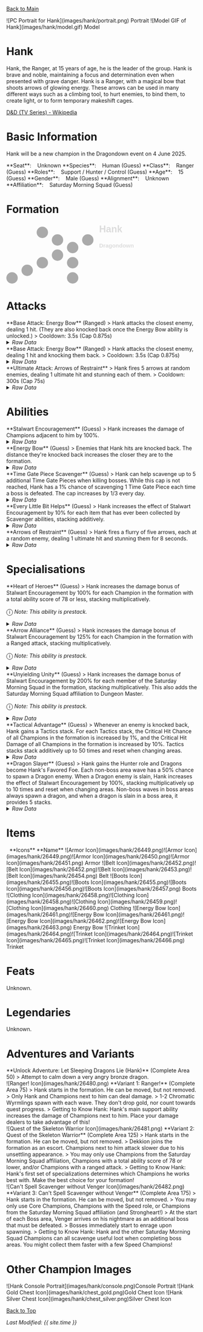 [Back to Main](index.md)

<span class="championPortraitsRow">
    <span class="championPortraitsColumn">
        <span class="championPortraitsImage">
            ![PC Portrait for Hank](images/hank/portrait.png)
        </span>
        <span>
        Portrait
        </span>
    </span>
    <span class="championPortraitsColumn">
        <span class="championPortraitsImage">
            ![Model GIF of Hank](images/hank/model.gif)
        </span>
        <span>
        Model
        </span>
    </span>
</span>

# Hank

Hank, the Ranger, at 15 years of age, he is the leader of the group. Hank is brave and noble, maintaining a focus and determination even when presented with grave danger. Hank is a Ranger, with a magical bow that shoots arrows of glowing energy. These arrows can be used in many different ways such as a climbing tool, to hurt enemies, to bind them, to create light, or to form temporary makeshift cages.

[D&D (TV Series) - Wikipedia](https://en.wikipedia.org/wiki/Dungeons_%26_Dragons_(TV_series))

# Basic Information

Hank will be a new champion in the Dragondown event on 4 June 2025.

<span class="champStatsTableColumn">
    <span class="champStatsTableRow">
        <span class="champStatsTableInfoHeader">
            <span style="margin-right:4px;">**Seat**:</span>
        </span>
        <span class="champStatsTableInfoSmall">
            <span style="margin-left:8px;">Unknown</span>
        </span>
    </span>
    <span class="champStatsTableRow">
        <span class="champStatsTableInfoHeader">
            <span style="margin-right:4px;">**Species**:</span>
        </span>
        <span class="champStatsTableInfoSmall">
            <span style="margin-left:8px;">Human (Guess)</span>
        </span>
    </span>
    <span class="champStatsTableRow">
        <span class="champStatsTableInfoHeader">
            <span style="margin-right:4px;">**Class**:</span>
        </span>
        <span class="champStatsTableInfoSmall">
            <span style="margin-left:8px;">Ranger (Guess)</span>
        </span>
    </span>
    <span class="champStatsTableRow">
        <span class="champStatsTableInfoHeader">
            <span style="margin-right:4px;">**Roles**:</span>
        </span>
        <span class="champStatsTableInfoSmall">
            <span style="margin-left:8px;">Support / Hunter / Control (Guess)</span>
        </span>
    </span>
    <span class="champStatsTableRow">
        <span class="champStatsTableInfoHeader">
            <span style="margin-right:4px;">**Age**:</span>
        </span>
        <span class="champStatsTableInfoSmall">
            <span style="margin-left:8px;">15 (Guess)</span>
        </span>
    </span>
    <span class="champStatsTableRow">
        <span class="champStatsTableInfoHeader">
            <span style="margin-right:4px;">**Gender**:</span>
        </span>
        <span class="champStatsTableInfoSmall">
            <span style="margin-left:8px;">Male (Guess)</span>
        </span>
    </span>
    <span class="champStatsTableRow">
        <span class="champStatsTableInfoHeader">
            <span style="margin-right:4px;">**Alignment**:</span>
        </span>
        <span class="champStatsTableInfoSmall">
            <span style="margin-left:8px;">Unknown</span>
        </span>
    </span>
    <span class="champStatsTableRow">
        <span class="champStatsTableInfoHeader">
            <span style="margin-right:4px;">**Affiliation**:</span>
        </span>
        <span class="champStatsTableInfoSmall">
            <span style="margin-left:8px;">Saturday Morning Squad (Guess)</span>
        </span>
    </span>
</span>

# Formation

<span class="formationBorder">
    <svg xmlns="http://www.w3.org/2000/svg" id="Hank" fill="#aaa" data-formationName="Hank" data-campaignName="Dragondown" width="340" height="160"><circle cx="215" cy="45" r="15"/><circle cx="175" cy="65" r="15"/><circle cx="175" cy="105" r="15"/><circle cx="175" cy="145" r="15"/><circle cx="135" cy="45" r="15"/><circle cx="135" cy="85" r="15"/><circle cx="95" cy="25" r="15"/><circle cx="95" cy="105" r="15"/><circle cx="55" cy="125" r="15"/><circle cx="15" cy="145" r="15"/><text x="245" y="25" fill="#dcdcdc" font-size="25" font-family="Arial" font-weight="bold">Hank</text><text x="245" y="65" fill="#dcdcdc" font-size="15" font-family="Arial" font-weight="bold">Dragondown</text></svg>
</span>

# Attacks

<div markdown="1" class="abilityBorder"><div markdown="1" class="abilityBorderInner">
**Base Attack: Energy Bow** (Ranged)
> Hank attacks the closest enemy, dealing 1 hit. (They are also knocked back once the Energy Bow ability is unlocked.)  
> Cooldown: 3.5s (Cap 0.875s)
<details><summary><em>Raw Data</em></summary>
<p>
<pre>
{
    "id": 858,
    "name": "Energy Bow",
    "description": "Hank attacks the closest enemy, dealing 1 hit.",
    "long_description": "Hank attacks the closest enemy, dealing 1 hit. (They are also knocked back once the Energy Bow ability is unlocked.)",
    "graphic_id": 0,
    "target": "front",
    "num_targets": 1,
    "aoe_radius": 0,
    "damage_modifier": 1,
    "cooldown": 3.5,
    "animations": [
        {
            "type": "ranged_attack",
            "projectile": "pd_generic_projectile",
            "shoot_offset_x": 15,
            "shoot_offset_y": -50,
            "shoot_frame": 13,
            "shoot_sound": 149,
            "hit_sound": 133,
            "projectile_details": {
                "hash": "7d2285a51fcb458b32b02d796020b776",
                "target_offset_y": -100,
                "projectile_speed": 2000,
                "projectile_graphic_id": 26469,
                "projectile_hit_graphic_id": 26470
            }
        }
    ],
    "tags": [
        "ranged"
    ],
    "damage_types": [
        "ranged"
    ]
}
</pre>
</p>
</details>
</div></div>

<div markdown="1" class="abilityBorder"><div markdown="1" class="abilityBorderInner">
**Base Attack: Energy Bow** (Ranged)
> Hank attacks the closest enemy, dealing 1 hit and knocking them back.  
> Cooldown: 3.5s (Cap 0.875s)
<details><summary><em>Raw Data</em></summary>
<p>
<pre>
{
    "id": 859,
    "name": "Energy Bow",
    "description": "Hank attacks the closest enemy, dealing 1 hit and knocking them back.",
    "long_description": "Hank attacks the closest enemy, dealing 1 hit and knocking them back.",
    "graphic_id": 0,
    "target": "front",
    "num_targets": 1,
    "aoe_radius": 0,
    "damage_modifier": 1,
    "cooldown": 3.5,
    "animations": [
        {
            "type": "ranged_attack",
            "projectile": "pd_generic_projectile",
            "shoot_offset_x": 15,
            "shoot_offset_y": -50,
            "shoot_frame": 13,
            "shoot_sound": 149,
            "hit_sound": 133,
            "hit_effects_only_on_direct_hit": true,
            "effects_on_monsters": [
                {
                    "effect_string": "push_back_monster,25",
                    "animation": "hit",
                    "use_distance": true,
                    "after_damage": true
                }
            ],
            "projectile_details": {
                "hash": "7d2285a51fcb458b32b02d796020b776",
                "target_offset_y": -100,
                "projectile_speed": 2000,
                "projectile_graphic_id": 26469,
                "projectile_hit_graphic_id": 26470
            }
        }
    ],
    "tags": [
        "ranged"
    ],
    "damage_types": [
        "ranged"
    ]
}
</pre>
</p>
</details>
</div></div>

<div markdown="1" class="abilityBorder"><div markdown="1" class="abilityBorderInner">
**Ultimate Attack: Arrows of Restraint**
> Hank fires 5 arrows at random enemies, dealing 1 ultimate hit and stunning each of them.  
> Cooldown: 300s (Cap 75s)
<details><summary><em>Raw Data</em></summary>
<p>
<pre>
{
    "id": 861,
    "name": "Arrows of Restraint",
    "description": "Hank attacks 5 random enemies, damaging and stunning each of them.",
    "long_description": "Hank fires 5 arrows at random enemies, dealing 1 ultimate hit and stunning each of them.",
    "graphic_id": 26507,
    "target": "random",
    "num_targets": 5,
    "aoe_radius": 0,
    "damage_modifier": 0.03,
    "cooldown": 300,
    "animations": [
        {
            "type": "ultimate_attack",
            "ultimate": "hank",
            "animation_sequence_name": "ultimate"
        }
    ],
    "tags": [
        "ultimate"
    ],
    "damage_types": [
        "melee"
    ]
}
</pre>
</p>
</details>
</div></div>

# Abilities

<div markdown="1" class="abilityBorder"><div markdown="1" class="abilityBorderInner">
**Stalwart Encouragement** (Guess)
> Hank increases the damage of Champions adjacent to him by 100%.
<details><summary><em>Raw Data</em></summary>
<p>
<pre>
{
    "id": 2320,
    "flavour_text": "",
    "description": {
        "desc": "Hank increases the damage of Champions adjacent to him by $amount%."
    },
    "effect_keys": [
        {
            "effect_string": "hero_dps_multiplier_mult,100",
            "off_when_benched": true,
            "targets": [
                "adj"
            ]
        }
    ],
    "requirements": "",
    "graphic_id": 26494,
    "large_graphic_id": 26490,
    "properties": {
        "is_formation_ability": true,
        "owner_use_outgoing_description": true,
        "indexed_effect_properties": true,
        "per_effect_index_bonuses": true,
        "default_bonus_index": 0
    }
}
</pre>
</p>
</details>
</div></div>

<div markdown="1" class="abilityBorder"><div markdown="1" class="abilityBorderInner">
**Energy Bow** (Guess)
> Enemies that Hank hits are knocked back. The distance they're knocked back increases the closer they are to the formation.
<details><summary><em>Raw Data</em></summary>
<p>
<pre>
{
    "id": 2321,
    "flavour_text": "",
    "description": {
        "desc": "Enemies that Hank hits are knocked back. The distance they're knocked back increases the closer they are to the formation."
    },
    "effect_keys": [
        {
            "effect_string": "change_base_attack,859"
        }
    ],
    "requirements": "",
    "graphic_id": 26492,
    "large_graphic_id": 26488,
    "properties": {
        "is_formation_ability": true,
        "owner_use_outgoing_description": true,
        "indexed_effect_properties": true,
        "per_effect_index_bonuses": true,
        "default_bonus_index": 0
    }
}
</pre>
</p>
</details>
</div></div>

<div markdown="1" class="abilityBorder"><div markdown="1" class="abilityBorderInner">
**Time Gate Piece Scavenger** (Guess)
> Hank can help scavenge up to 5 additional Time Gate Pieces when killing bosses. While this cap is not reached, Hank has a 1% chance of scavenging 1 Time Gate Piece each time a boss is defeated. The cap increases by 1/3 every day.
<details><summary><em>Raw Data</em></summary>
<p>
<pre>
{
    "id": 2322,
    "flavour_text": "",
    "description": {
        "desc": "Hank can help scavenge up to $(current_scavenge_cap hank_time_gate_pieces_scavenger floor) additional Time Gate Pieces when killing bosses. While this cap is not reached, Hank has a $amount% chance of scavenging $amount_per_drop Time Gate Piece each time a boss is defeated. The cap increases by $cap_increase_per_day/$cap_divisor every day.",
        "post": {
            "conditions": [
                {
                    "condition": "not static_desc",
                    "desc": "^^Time Gate Pieces Scavenged: $(stat_value hank_time_gate_pieces_collected 0 none) ($(stat_value hank_time_gate_pieces_collected_this_adventure 1 none) this adventure)"
                }
            ]
        }
    },
    "effect_keys": [
        {
            "effect_string": "scavenge_items,1",
            "off_when_benched": true,
            "id": "hank_time_gate_pieces_scavenger",
            "item_type": "time_gate_piece",
            "initial_cap": 5,
            "cap_increase_per_day": 1,
            "cap_divisor": 3,
            "start_date": "2025-05-28 12:00:00",
            "total_collected_stat": "hank_time_gate_pieces_collected",
            "adventure_collected_stat": "hank_time_gate_pieces_collected_this_adventure",
            "upgrade_id": 17081,
            "amount_per_drop": 1
        }
    ],
    "requirements": "",
    "graphic_id": 26495,
    "large_graphic_id": 26491,
    "properties": {
        "is_formation_ability": true,
        "owner_use_outgoing_description": true,
        "indexed_effect_properties": true,
        "per_effect_index_bonuses": true,
        "default_bonus_index": 0
    }
}
</pre>
</p>
</details>
</div></div>

<div markdown="1" class="abilityBorder"><div markdown="1" class="abilityBorderInner">
**Every Little Bit Helps** (Guess)
> Hank increases the effect of Stalwart Encouragement by 10% for each item that has ever been collected by Scavenger abilities, stacking additively.
<details><summary><em>Raw Data</em></summary>
<p>
<pre>
{
    "id": 2323,
    "flavour_text": "",
    "description": {
        "desc": "Hank increases the effect of Stalwart Encouragement by $(not_buffed amount)% for each item that has ever been collected by Scavenger abilities, stacking additively."
    },
    "effect_keys": [
        {
            "effect_string": "buff_upgrade,10,17079",
            "off_when_benched": true,
            "amount_func": "add",
            "stack_func": "per_hero_attribute",
            "post_process_expr": "num_items_scavenged",
            "amount_updated_listeners": [
                "scavenge_changed"
            ],
            "stack_title": "Items Scavenged",
            "stacks_mulitply": false,
            "show_bonus": true
        }
    ],
    "requirements": "",
    "graphic_id": 26493,
    "large_graphic_id": 26489,
    "properties": {
        "is_formation_ability": true,
        "owner_use_outgoing_description": true,
        "indexed_effect_properties": true,
        "per_effect_index_bonuses": true,
        "default_bonus_index": 0
    }
}
</pre>
</p>
</details>
</div></div>

<div markdown="1" class="abilityBorder"><div markdown="1" class="abilityBorderInner">
**Arrows of Restraint** (Guess)
> Hank fires a flurry of five arrows, each at a random enemy, dealing 1 ultimate hit and stunning them for 8 seconds.
<details><summary><em>Raw Data</em></summary>
<p>
<pre>
{
    "id": 2337,
    "flavour_text": "",
    "description": {
        "desc": "Hank fires a flurry of five arrows, each at a random enemy, dealing 1 ultimate hit and stunning them for 8 seconds"
    },
    "effect_keys": [
        {
            "effect_string": "hank_arrows_of_restraint",
            "targets": 5,
            "stun_time": 8,
            "stun_graphic": 1509,
            "projectile_details": {
                "hash": "7d2285a51fcb458b32b02d796020b776",
                "projectile_speed": 3000,
                "projectile_graphic_id": 26469,
                "projectile_hit_graphic_id": 26470
            }
        },
        {
            "effect_string": "push_back_monster,25",
            "animation": "hit",
            "use_distance": true,
            "after_damage": true
        },
        {
            "effect_string": "set_ultimate_attack,861"
        }
    ],
    "requirements": "",
    "graphic_id": 26507,
    "large_graphic_id": 26507,
    "properties": {
        "is_formation_ability": true,
        "owner_use_outgoing_description": true,
        "formation_circle_icon": false,
        "show_outgoing_desc_when_benched": false
    }
}
</pre>
</p>
</details>
</div></div>

# Specialisations

<div markdown="1" class="abilityBorder"><div markdown="1" class="abilityBorderInner">
**Heart of Heroes** (Guess)
> Hank increases the damage bonus of Stalwart Encouragement by 100% for each Champion in the formation with a total ability score of 78 or less, stacking multiplicatively.

<span style="font-size:1.2em;">ⓘ</span> *Note: This ability is prestack.*
<details><summary><em>Raw Data</em></summary>
<p>
<pre>
{
    "id": 2324,
    "flavour_text": "",
    "description": {
        "desc": "Hank increases the damage bonus of Stalwart Encouragement by $amount% for each Champion in the formation with a total ability score of 78 or less, stacking multiplicatively."
    },
    "effect_keys": [
        {
            "effect_string": "pre_stack,100",
            "skip_effect_key_desc": true
        },
        {
            "effect_string": "buff_upgrade,0,17079",
            "off_when_benched": true,
            "amount_expr": "upgrade_amount(17083,0)",
            "amount_func": "mult",
            "stack_func": "per_crusader",
            "stack_func_data": {
                "target_filters": [
                    {
                        "type": "stat",
                        "stat": "total_ability_score",
                        "comparison": "<=",
                        "value": 78
                    }
                ]
            },
            "amount_updated_listeners": [
                "slot_changed",
                "ability_score_changed"
            ],
            "stacks_multiply": true,
            "show_bonus": true
        }
    ],
    "requirements": "",
    "graphic_id": 26498,
    "large_graphic_id": 26498,
    "properties": {
        "is_formation_ability": true,
        "spec_option_post_apply_info": "Qualified Champions: $num_stacks___2",
        "owner_use_outgoing_description": true,
        "indexed_effect_properties": true,
        "per_effect_index_bonuses": true,
        "default_bonus_index": 0
    }
}
</pre>
</p>
</details>
</div></div>

<div markdown="1" class="abilityBorder"><div markdown="1" class="abilityBorderInner">
**Arrow Alliance** (Guess)
> Hank increases the damage bonus of Stalwart Encouragement by 125% for each Champion in the formation with a Ranged attack, stacking multiplicatively.

<span style="font-size:1.2em;">ⓘ</span> *Note: This ability is prestack.*
<details><summary><em>Raw Data</em></summary>
<p>
<pre>
{
    "id": 2325,
    "flavour_text": "",
    "description": {
        "desc": "Hank increases the damage bonus of Stalwart Encouragement by $amount% for each Champion in the formation with a Ranged attack, stacking multiplicatively."
    },
    "effect_keys": [
        {
            "effect_string": "pre_stack,125",
            "skip_effect_key_desc": true
        },
        {
            "effect_string": "buff_upgrade,0,17079",
            "off_when_benched": true,
            "amount_expr": "upgrade_amount(17084,0)",
            "amount_func": "mult",
            "stack_func": "per_crusader",
            "stack_func_data": {
                "target_filters": [
                    {
                        "type": "attack_type",
                        "attack": "ranged"
                    }
                ]
            },
            "amount_updated_listeners": [
                "slot_changed",
                "ability_score_changed"
            ],
            "stacks_multiply": true,
            "show_bonus": true
        }
    ],
    "requirements": "",
    "graphic_id": 26496,
    "large_graphic_id": 26496,
    "properties": {
        "is_formation_ability": true,
        "spec_option_post_apply_info": "Qualified Champions: $num_stacks___2",
        "owner_use_outgoing_description": true,
        "indexed_effect_properties": true,
        "per_effect_index_bonuses": true,
        "default_bonus_index": 0
    }
}
</pre>
</p>
</details>
</div></div>

<div markdown="1" class="abilityBorder"><div markdown="1" class="abilityBorderInner">
**Unyielding Unity** (Guess)
> Hank increases the damage bonus of Stalwart Encouragement by 200% for each member of the Saturday Morning Squad in the formation, stacking multiplicatively. This also adds the Saturday Morning Squad affiliation to Dungeon Master.

<span style="font-size:1.2em;">ⓘ</span> *Note: This ability is prestack.*
<details><summary><em>Raw Data</em></summary>
<p>
<pre>
{
    "id": 2326,
    "flavour_text": "",
    "description": {
        "desc": "Hank increases the damage bonus of Stalwart Encouragement by $amount% for each member of the Saturday Morning Squad in the formation, stacking multiplicatively. This also adds the Saturday Morning Squad affiliation to Dungeon Master."
    },
    "effect_keys": [
        {
            "effect_string": "pre_stack,200",
            "skip_effect_key_desc": true
        },
        {
            "effect_string": "add_hero_tags,0,saturdaymorningsquad",
            "off_when_benched": true,
            "targets": [
                {
                    "type": "heroes",
                    "hero_ids": [
                        99
                    ]
                }
            ]
        },
        {
            "effect_string": "buff_upgrade,0,17079",
            "off_when_benched": true,
            "amount_expr": "upgrade_amount(17085,0)",
            "amount_func": "mult",
            "stack_func": "per_crusader",
            "stack_func_data": {
                "target_filters": [
                    {
                        "type": "tags",
                        "tags": "saturdaymorningsquad"
                    }
                ]
            },
            "amount_updated_listeners": [
                "slot_changed"
            ],
            "stacks_multiply": true,
            "show_bonus": true
        }
    ],
    "requirements": "",
    "graphic_id": 26500,
    "large_graphic_id": 26500,
    "properties": {
        "is_formation_ability": true,
        "spec_option_post_apply_info": "Qualified Champions: $num_stacks___3",
        "owner_use_outgoing_description": true,
        "indexed_effect_properties": true,
        "per_effect_index_bonuses": true,
        "default_bonus_index": 0
    }
}
</pre>
</p>
</details>
</div></div>

<div markdown="1" class="abilityBorder"><div markdown="1" class="abilityBorderInner">
**Tactical Advantage** (Guess)
> Whenever an enemy is knocked back, Hank gains a Tactics stack. For each Tactics stack, the Critical Hit Chance of all Champions in the formation is increased by 1%, and the Critical Hit Damage of all Champions in the formation is increased by 10%. Tactics stacks stack additively up to 50 times and reset when changing areas.
<details><summary><em>Raw Data</em></summary>
<p>
<pre>
{
    "id": 2327,
    "flavour_text": "",
    "description": {
        "desc": "Whenever an enemy is knocked back, Hank gains a Tactics stack. For each Tactics stack, the Critical Hit Chance of all Champions in the formation is increased by $(not_buffed amount)%, and the Critical Hit Damage of all Champions in the formation is increased by $(not_buffed amount___2)%. Tactics stacks stack additively up to $max_stacks times and reset when changing areas."
    },
    "effect_keys": [
        {
            "effect_string": "global_buff_base_crit_chance_add,1",
            "off_when_benched": true,
            "stacks_on_trigger": "monster_pushed_back",
            "stacks_multiply": false,
            "max_stacks": 50,
            "more_triggers": [
                {
                    "trigger": "area_changed",
                    "action": {
                        "type": "reset"
                    }
                }
            ],
            "stack_title": "Tactics Stacks",
            "total_title": "Critical Hit Chance Bonus",
            "amount_updated_listeners": [
                "slot_changed"
            ],
            "show_bonus": true
        },
        {
            "effect_string": "global_buff_base_crit_damage_add,10",
            "off_when_benched": true,
            "stacks_on_trigger": "monster_pushed_back",
            "stacks_multiply": false,
            "max_stacks": 50,
            "more_triggers": [
                {
                    "trigger": "area_changed",
                    "action": {
                        "type": "reset"
                    }
                }
            ],
            "total_title": "Critical Hit Damage Bonus",
            "stack_title": "Tactics Stacks",
            "amount_updated_listeners": [
                "slot_changed"
            ],
            "show_bonus": true
        }
    ],
    "requirements": "",
    "graphic_id": 26499,
    "large_graphic_id": 26499,
    "properties": {
        "is_formation_ability": true,
        "owner_use_outgoing_description": true,
        "indexed_effect_properties": true,
        "per_effect_index_bonuses": true,
        "default_bonus_index": 1
    }
}
</pre>
</p>
</details>
</div></div>

<div markdown="1" class="abilityBorder"><div markdown="1" class="abilityBorderInner">
**Dragon Slayer** (Guess)
> Hank gains the Hunter role and Dragons become Hank's Favored Foe. Each non-boss area wave has a 50% chance to spawn a Dragon enemy. When a Dragon enemy is slain, Hank increases the effect of Stalwart Encouragement by 100%, stacking multiplicatively up to 10 times and reset when changing areas. Non-boss waves in boss areas always spawn a dragon, and when a dragon is slain in a boss area, it provides 5 stacks.
<details><summary><em>Raw Data</em></summary>
<p>
<pre>
{
    "id": 2328,
    "flavour_text": "",
    "description": {
        "desc": "Hank gains the Hunter role and Dragons become Hank's Favored Foe. Each non-boss area wave has a $(not_buffed amount___3)% chance to spawn a Dragon enemy. When a Dragon enemy is slain, Hank increases the effect of Stalwart Encouragement by $(not_buffed amount___2)%, stacking multiplicatively up to $max_stacks___2 times and reset when changing areas. Non-boss waves in boss areas always spawn a dragon, and when a dragon is slain in a boss area, it provides 5 stacks."
    },
    "effect_keys": [
        {
            "effect_string": "hank_dragon_slayer",
            "off_when_benched": true,
            "base_buff_index": 1,
            "monster_ids": [
                1450,
                1451,
                1452,
                1453,
                1454,
                1455,
                1457,
                1458,
                1459,
                1464,
                1465,
                1466,
                1486,
                1486,
                1486
            ]
        },
        {
            "effect_string": "buff_upgrade,100,17079",
            "off_when_benched": true,
            "stacks_on_trigger": "monster_killed_with_tag,dragon",
            "more_triggers": [
                {
                    "trigger": "area_changed",
                    "action": {
                        "type": "reset"
                    }
                }
            ],
            "max_stacks": 10,
            "stacks_multiply": true,
            "show_bonus": true
        },
        {
            "effect_string": "spawn_additional_monsters,50",
            "off_when_benched": true,
            "monster_ids": [
                1450,
                1451,
                1452,
                1453,
                1454,
                1455,
                1457,
                1458,
                1459,
                1464,
                1465,
                1466,
                1486,
                1486,
                1486
            ],
            "spawn_count": 1,
            "non_boss_areas": true,
            "boss_areas": false
        },
        {
            "effect_string": "add_hero_tags,0,hunter"
        },
        {
            "off_when_benched": true,
            "effect_string": "favored_foe,dragon"
        }
    ],
    "requirements": "",
    "graphic_id": 26497,
    "large_graphic_id": 26497,
    "properties": {
        "is_formation_ability": true,
        "owner_use_outgoing_description": true,
        "indexed_effect_properties": true,
        "per_effect_index_bonuses": true,
        "default_bonus_index": 1
    }
}
</pre>
</p>
</details>
</div></div>

# Items

<span class="itemTableColumn">
    <span class="itemTableRowHeader">
        <span class="itemTableIcon">
            <span style="margin-left:8px;">**Icons**</span>
        </span>
        <span class="itemTableNameSmall">
            **Name**
        </span>
    </span>
    <span class="itemTableRow">
        <span class="itemTableIcon">
            <span class="itemTableIcon1">![Armor Icon](images/hank/26449.png)</span><span class="itemTableIcon2">![Armor Icon](images/hank/26449.png)</span><span class="itemTableIcon3">![Armor Icon](images/hank/26450.png)</span><span class="itemTableIcon4">![Armor Icon](images/hank/26451.png)</span>
        </span>
        <span class="itemTableNameSmall">
            Armor
        </span>
    </span>
    <span class="itemTableRow">
        <span class="itemTableIcon">
            <span class="itemTableIcon1">![Belt Icon](images/hank/26452.png)</span><span class="itemTableIcon2">![Belt Icon](images/hank/26452.png)</span><span class="itemTableIcon3">![Belt Icon](images/hank/26453.png)</span><span class="itemTableIcon4">![Belt Icon](images/hank/26454.png)</span>
        </span>
        <span class="itemTableNameSmall">
            Belt
        </span>
    </span>
    <span class="itemTableRow">
        <span class="itemTableIcon">
            <span class="itemTableIcon1">![Boots Icon](images/hank/26455.png)</span><span class="itemTableIcon2">![Boots Icon](images/hank/26455.png)</span><span class="itemTableIcon3">![Boots Icon](images/hank/26456.png)</span><span class="itemTableIcon4">![Boots Icon](images/hank/26457.png)</span>
        </span>
        <span class="itemTableNameSmall">
            Boots
        </span>
    </span>
    <span class="itemTableRow">
        <span class="itemTableIcon">
            <span class="itemTableIcon1">![Clothing Icon](images/hank/26458.png)</span><span class="itemTableIcon2">![Clothing Icon](images/hank/26458.png)</span><span class="itemTableIcon3">![Clothing Icon](images/hank/26459.png)</span><span class="itemTableIcon4">![Clothing Icon](images/hank/26460.png)</span>
        </span>
        <span class="itemTableNameSmall">
            Clothing
        </span>
    </span>
    <span class="itemTableRow">
        <span class="itemTableIcon">
            <span class="itemTableIcon1">![Energy Bow Icon](images/hank/26461.png)</span><span class="itemTableIcon2">![Energy Bow Icon](images/hank/26461.png)</span><span class="itemTableIcon3">![Energy Bow Icon](images/hank/26462.png)</span><span class="itemTableIcon4">![Energy Bow Icon](images/hank/26463.png)</span>
        </span>
        <span class="itemTableNameSmall">
            Energy Bow
        </span>
    </span>
    <span class="itemTableRow">
        <span class="itemTableIcon">
            <span class="itemTableIcon1">![Trinket Icon](images/hank/26464.png)</span><span class="itemTableIcon2">![Trinket Icon](images/hank/26464.png)</span><span class="itemTableIcon3">![Trinket Icon](images/hank/26465.png)</span><span class="itemTableIcon4">![Trinket Icon](images/hank/26466.png)</span>
        </span>
        <span class="itemTableNameSmall">
            Trinket
        </span>
    </span>
</span>

# Feats

Unknown.

# Legendaries

Unknown.

# Adventures and Variants

<div markdown="1" class="abilityBorder"><div markdown="1" class="abilityBorderInner">
**Unlock Adventure: Let Sleeping Dragons Lie (Hank)** (Complete Area 50)
> Attempt to calm down a very angry bronze dragon.
</div></div>
<div markdown="1" class="abilityBorder"><div markdown="1" class="abilityBorderInner">
![Ranger! Icon](images/hank/26480.png) **Variant 1: Ranger!** (Complete Area 75)
> Hank starts in the formation. He can be moved, but not removed.  
> Only Hank and Champions next to him can deal damage.  
> 1-2 Chromatic Wyrmlings spawn with each wave. They don't drop gold, nor count towards quest progress.  
> Getting to Know Hank: Hank's main support ability increases the damage of Champions next to him. Place your damage dealers to take advantage of this!
</div></div>
<div markdown="1" class="abilityBorder"><div markdown="1" class="abilityBorderInner">
![Quest of the Skeleton Warrior Icon](images/hank/26481.png) **Variant 2: Quest of the Skeleton Warrior** (Complete Area 125)
> Hank starts in the formation. He can be moved, but not removed.  
> Dekkion joins the formation as an escort. Champions next to him attack slower due to his unsettling appearance.  
> You may only use Champions from the Saturday Morning Squad affiliation, Champions with a total ability score of 78 or lower, and/or Champions with a ranged attack.  
> Getting to Know Hank: Hank's first set of specializations determines which Champions he works best with. Make the best choice for your formation!
</div></div>
<div markdown="1" class="abilityBorder"><div markdown="1" class="abilityBorderInner">
![Can't Spell Scavenger without Venger Icon](images/hank/26482.png) **Variant 3: Can't Spell Scavenger without Venger** (Complete Area 175)
> Hank starts in the formation. He can be moved, but not removed.   
> You may only use Core Champions, Champions with the Speed role, or Champions from the Saturday Morning Squad affiliation (and Strongheart!)  
> At the start of each Boss area, Venger arrives on his nightmare as an additional boss that must be defeated.  
> Bosses immediately start to enrage upon spawning.  
> Getting to Know Hank: Hank and the other Saturday Morning Squad Champions can all scavenge useful loot when completing boss areas. You might collect them faster with a few Speed Champions!
</div></div>

# Other Champion Images

<span class="championImagesColumn">
    <span class="championImagesRow">
        <span class="championImagesPortrait">
            ![Hank Console Portrait](images/hank/console.png)Console Portrait
        </span>
    </span>
    <span class="championImagesRow">
        <span class="championImagesChests">
            ![Hank Gold Chest Icon](images/hank/chest_gold.png)Gold Chest Icon
        </span>
        <span class="championImagesChests">
            ![Hank Silver Chest Icon](images/hank/chest_silver.png)Silver Chest Icon
        </span>
    </span>
</span>

[Back to Top](#top)

*Last Modified: {{ site.time }}*